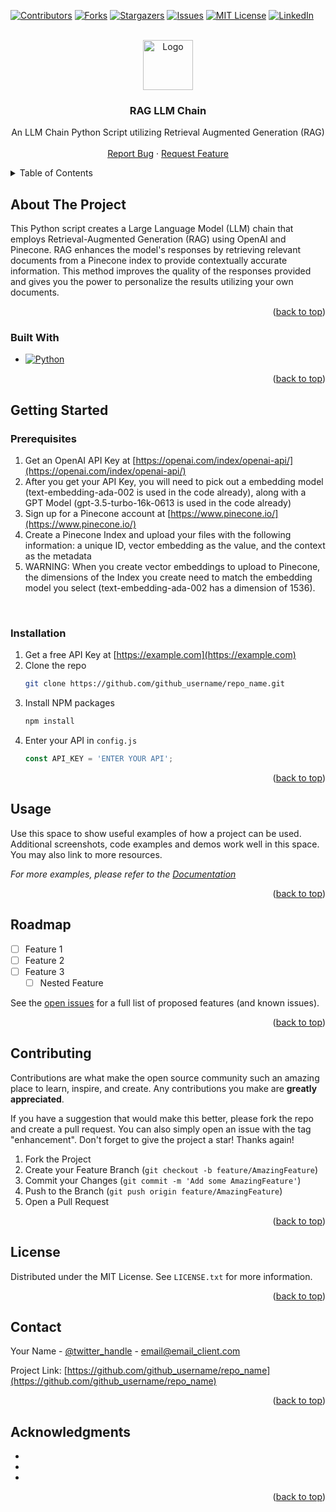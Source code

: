 <a name="readme-top"></a>

<!-- PROJECT SHIELDS -->
[![Contributors][contributors-shield]][contributors-url]
[![Forks][forks-shield]][forks-url]
[![Stargazers][stars-shield]][stars-url]
[![Issues][issues-shield]][issues-url]
[![MIT License][license-shield]][license-url]
[![LinkedIn][linkedin-shield]][linkedin-url]


<!-- PROJECT LOGO -->
<br />
<div align="center">
  <a href="https://github.com/kgarner-dev/RAG-LLM-Chain">
    <img src="images/logo.png" alt="Logo" width="80" height="80">
  </a>

<h3 align="center">RAG LLM Chain</h3>

  <p align="center">
    An LLM Chain Python Script utilizing Retrieval Augmented Generation (RAG)
    <br />
    <br />
    <a href="https://github.com/kgarner-dev/RAG-LLM-Chain/issues/new?labels=bug&template=bug-report---.md">Report Bug</a>
    ·
    <a href="https://github.com/kgarner-dev/RAG-LLM-Chain/issues/new?labels=enhancement&template=feature-request---.md">Request Feature</a>
  </p>
</div>

<!-- TABLE OF CONTENTS -->
<details>
  <summary>Table of Contents</summary>
  <ol>
    <li>
      <a href="#about-the-project">About The Project</a>
      <ul>
        <li><a href="#built-with">Built With</a></li>
      </ul>
    </li>
    <li>
      <a href="#getting-started">Getting Started</a>
      <ul>
        <li><a href="#prerequisites">Prerequisites</a></li>
        <li><a href="#installation">Installation</a></li>
      </ul>
    </li>
    <li><a href="#usage">Usage</a></li>
    <li><a href="#roadmap">Roadmap</a></li>
    <li><a href="#contributing">Contributing</a></li>
    <li><a href="#license">License</a></li>
    <li><a href="#contact">Contact</a></li>
    <li><a href="#acknowledgments">Acknowledgments</a></li>
  </ol>
</details>



<!-- ABOUT THE PROJECT -->
## About The Project

This Python script creates a Large Language Model (LLM) chain that employs Retrieval-Augmented Generation (RAG) using OpenAI and Pinecone. RAG enhances the model's responses by retrieving relevant documents from a Pinecone index to provide contextually accurate information. This method improves the quality of the responses provided and gives you the power to personalize the results utilizing your own documents.


<p align="right">(<a href="#readme-top">back to top</a>)</p>



### Built With

* [![Python][python]][python-url]

<p align="right">(<a href="#readme-top">back to top</a>)</p>



<!-- GETTING STARTED -->
## Getting Started

### Prerequisites

1. Get an OpenAI API Key at [https://openai.com/index/openai-api/](https://openai.com/index/openai-api/)
2. After you get your API Key, you will need to pick out a embedding model (text-embedding-ada-002 is used in the code already), along with a GPT Model (gpt-3.5-turbo-16k-0613 is used in the code already)
3. Sign up for a Pinecone account at [https://www.pinecone.io/](https://www.pinecone.io/)
4. Create a Pinecone Index and upload your files with the following information: a unique ID, vector embedding as the value, and the context as the metadata
5. WARNING: When you create vector embeddings to upload to Pinecone, the dimensions of the Index you create need to match the embedding model you select (text-embedding-ada-002 has a dimension of 1536).
<br />

### Installation

1. Get a free API Key at [https://example.com](https://example.com)
2. Clone the repo
   ```sh
   git clone https://github.com/github_username/repo_name.git
   ```
3. Install NPM packages
   ```sh
   npm install
   ```
4. Enter your API in `config.js`
   ```js
   const API_KEY = 'ENTER YOUR API';
   ```

<p align="right">(<a href="#readme-top">back to top</a>)</p>



<!-- USAGE EXAMPLES -->
## Usage

Use this space to show useful examples of how a project can be used. Additional screenshots, code examples and demos work well in this space. You may also link to more resources.

_For more examples, please refer to the [Documentation](https://example.com)_

<p align="right">(<a href="#readme-top">back to top</a>)</p>



<!-- ROADMAP -->
## Roadmap

- [ ] Feature 1
- [ ] Feature 2
- [ ] Feature 3
    - [ ] Nested Feature

See the [open issues](https://github.com/github_username/repo_name/issues) for a full list of proposed features (and known issues).

<p align="right">(<a href="#readme-top">back to top</a>)</p>



<!-- CONTRIBUTING -->
## Contributing

Contributions are what make the open source community such an amazing place to learn, inspire, and create. Any contributions you make are **greatly appreciated**.

If you have a suggestion that would make this better, please fork the repo and create a pull request. You can also simply open an issue with the tag "enhancement".
Don't forget to give the project a star! Thanks again!

1. Fork the Project
2. Create your Feature Branch (`git checkout -b feature/AmazingFeature`)
3. Commit your Changes (`git commit -m 'Add some AmazingFeature'`)
4. Push to the Branch (`git push origin feature/AmazingFeature`)
5. Open a Pull Request

<p align="right">(<a href="#readme-top">back to top</a>)</p>



<!-- LICENSE -->
## License

Distributed under the MIT License. See `LICENSE.txt` for more information.

<p align="right">(<a href="#readme-top">back to top</a>)</p>



<!-- CONTACT -->
## Contact

Your Name - [@twitter_handle](https://twitter.com/twitter_handle) - email@email_client.com

Project Link: [https://github.com/github_username/repo_name](https://github.com/github_username/repo_name)

<p align="right">(<a href="#readme-top">back to top</a>)</p>



<!-- ACKNOWLEDGMENTS -->
## Acknowledgments

* []()
* []()
* []()

<p align="right">(<a href="#readme-top">back to top</a>)</p>



<!-- MARKDOWN LINKS & IMAGES -->
<!-- https://www.markdownguide.org/basic-syntax/#reference-style-links -->
[contributors-shield]: https://img.shields.io/github/contributors/kgarner-dev/RAG-LLM-Chain.svg?style=for-the-badge
[contributors-url]: https://github.com/kgarner-dev/RAG-LLM-Chain/graphs/contributors
[forks-shield]: https://img.shields.io/github/forks/kgarner-dev/RAG-LLM-Chain.svg?style=for-the-badge
[forks-url]: https://github.com/kgarner-dev/RAG-LLM-Chain/network/members
[stars-shield]: https://img.shields.io/github/stars/kgarner-dev/RAG-LLM-Chain.svg?style=for-the-badge
[stars-url]: https://github.com/kgarner-dev/RAG-LLM-Chain/stargazers
[issues-shield]: https://img.shields.io/github/issues/kgarner-dev/RAG-LLM-Chain.svg?style=for-the-badge
[issues-url]: https://github.com/kgarner-dev/RAG-LLM-Chain/issues
[license-shield]: https://img.shields.io/github/license/kgarner-dev/RAG-LLM-Chain.svg?style=for-the-badge
[license-url]: https://github.com/kgarner-dev/RAG-LLM-Chain/blob/master/LICENSE.txt
[linkedin-shield]: https://img.shields.io/badge/-LinkedIn-black.svg?style=for-the-badge&logo=linkedin&colorB=555
[linkedin-url]: https://linkedin.com/in/kalebgarner/
[product-screenshot]: images/screenshot.png
[python]: https://img.shields.io/badge/python-3670A0?style=for-the-badge&logo=python&logoColor=ffdd54
[python-url]: https://www.python.org/
